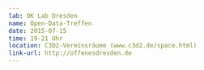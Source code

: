 ```yaml
---
lab: OK Lab Dresden
name: Open-Data-Treffen
date: 2015-07-15
time: 19-21 Uhr
location: C3D2-Vereinsräume (www.c3d2.de/space.html)
link-url: http://offenesdresden.de
---
```

